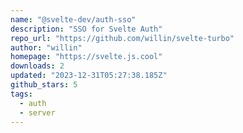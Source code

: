 ```yaml
---
name: "@svelte-dev/auth-sso"
description: "SSO for Svelte Auth"
repo_url: "https://github.com/willin/svelte-turbo"
author: "willin"
homepage: "https://svelte.js.cool"
downloads: 2
updated: "2023-12-31T05:27:38.185Z"
github_stars: 5
tags: 
  - auth
  - server
---
```

